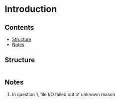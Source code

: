 # Introduction

## Contents

- [Structure](#Structure)
- [Notes](#Notes)

## Structure

```
```

## Notes

1. In question 1, file I/O failed out of unknown reason
